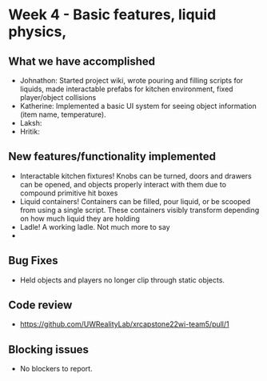 # Week 4 - Basic features, liquid physics, 

## What we have accomplished

- Johnathon: Started project wiki, wrote pouring and filling scripts for liquids, made interactable prefabs for kitchen environment, fixed player/object collisions
- Katherine: Implemented a basic UI system for seeing object information (item name, temperature).
- Laksh: 
- Hritik: 

## New features/functionality implemented

- Interactable kitchen fixtures! Knobs can be turned, doors and drawers can be opened, and objects properly interact with them due to compound primitive hit boxes
- Liquid containers! Containers can be filled, pour liquid, or be scooped from using a single script. These containers visibly transform depending on how much liquid they are holding
- Ladle! A working ladle. Not much more to say
- 
## Bug Fixes
- Held objects and players no longer clip through static objects.
## Code review

- https://github.com/UWRealityLab/xrcapstone22wi-team5/pull/1

## Blocking issues

- No blockers to report.
